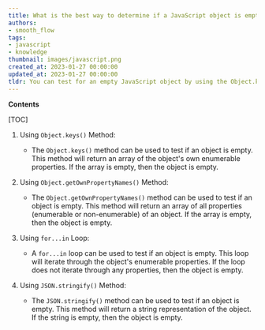 ```yaml
---
title: What is the best way to determine if a JavaScript object is empty?
authors:
- smooth_flow
tags:
- javascript
- knowledge
thumbnail: images/javascript.png
created_at: 2023-01-27 00:00:00
updated_at: 2023-01-27 00:00:00
tldr: You can test for an empty JavaScript object by using the Object.keys() method to check if it returns an empty array.
---
```


**Contents**

[TOC]

1. Using `Object.keys()` Method:
   - The `Object.keys()` method can be used to test if an object is empty. This method will return an array of the object's own enumerable properties. If the array is empty, then the object is empty.

2. Using `Object.getOwnPropertyNames()` Method:
   - The `Object.getOwnPropertyNames()` method can be used to test if an object is empty. This method will return an array of all properties (enumerable or non-enumerable) of an object. If the array is empty, then the object is empty.

3. Using `for...in` Loop:
   - A `for...in` loop can be used to test if an object is empty. This loop will iterate through the object's enumerable properties. If the loop does not iterate through any properties, then the object is empty.

4. Using `JSON.stringify()` Method:
   - The `JSON.stringify()` method can be used to test if an object is empty. This method will return a string representation of the object. If the string is empty, then the object is empty.
